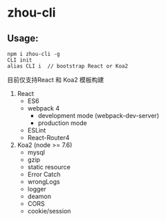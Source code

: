 # zhou-cli

Usage:
---
    npm i zhou-cli -g
    CLI init
    alias CLI i  // bootstrap React or Koa2 


目前仅支持React 和 Koa2 模板构建
1. React 
    - ES6
    - webpack 4
      - development mode (webpack-dev-server)
      - production mode  
    - ESLint
    - React-Router4
2. Koa2 (node >= 7.6) 
    - mysql
    - gzip
    - static resource
    - Error Catch
    - wrongLogs
    - logger
    - deamon
    - CORS
    - cookie/session